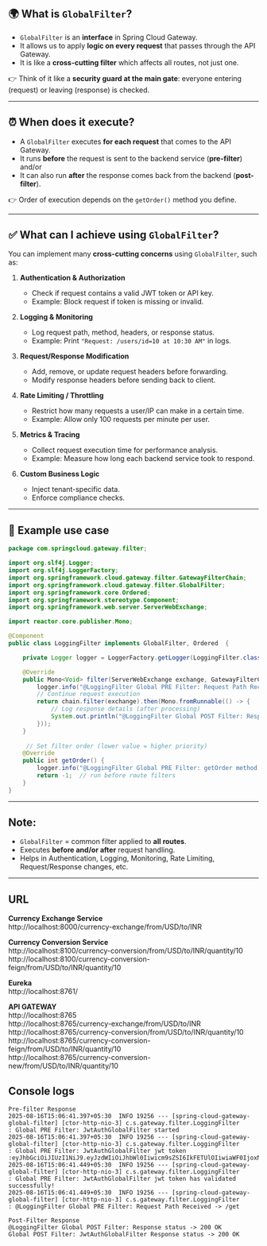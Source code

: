 ## 🌍 What is `GlobalFilter`?

* `GlobalFilter` is an **interface** in Spring Cloud Gateway.
* It allows us to apply **logic on every request** that passes through the API Gateway.
* It is like a **cross-cutting filter** which affects all routes, not just one.

👉 Think of it like a **security guard at the main gate**: everyone entering (request) or leaving (response) is checked.

---

## ⏰ When does it execute?

* A `GlobalFilter` executes **for each request** that comes to the API Gateway.
* It runs **before** the request is sent to the backend service (**pre-filter**) and/or
* It can also run **after** the response comes back from the backend (**post-filter**).

👉 Order of execution depends on the `getOrder()` method you define.

---

## ✅ What can I achieve using `GlobalFilter`?

You can implement many **cross-cutting concerns** using `GlobalFilter`, such as:

1. **Authentication & Authorization**

   * Check if request contains a valid JWT token or API key.
   * Example: Block request if token is missing or invalid.

2. **Logging & Monitoring**

   * Log request path, method, headers, or response status.
   * Example: Print `"Request: /users/id=10 at 10:30 AM"` in logs.

3. **Request/Response Modification**

   * Add, remove, or update request headers before forwarding.
   * Modify response headers before sending back to client.

4. **Rate Limiting / Throttling**

   * Restrict how many requests a user/IP can make in a certain time.
   * Example: Allow only 100 requests per minute per user.

5. **Metrics & Tracing**

   * Collect request execution time for performance analysis.
   * Example: Measure how long each backend service took to respond.

6. **Custom Business Logic**

   * Inject tenant-specific data.
   * Enforce compliance checks.

---

## 🔎 Example use case

```java
package com.springcloud.gateway.filter;

import org.slf4j.Logger;
import org.slf4j.LoggerFactory;
import org.springframework.cloud.gateway.filter.GatewayFilterChain;
import org.springframework.cloud.gateway.filter.GlobalFilter;
import org.springframework.core.Ordered;
import org.springframework.stereotype.Component;
import org.springframework.web.server.ServerWebExchange;

import reactor.core.publisher.Mono;

@Component
public class LoggingFilter implements GlobalFilter, Ordered  {

	private Logger logger = LoggerFactory.getLogger(LoggingFilter.class);

	@Override
	public Mono<Void> filter(ServerWebExchange exchange, GatewayFilterChain chain) {
		logger.info("@LoggingFilter Global PRE Filter: Request Path Received -> {}", exchange.getRequest().getPath());
		// Continue request execution
		return chain.filter(exchange).then(Mono.fromRunnable(() -> {
			// Log response details (after processing)
			System.out.println("@LoggingFilter Global POST Filter: Response status -> " + exchange.getResponse().getStatusCode());
		}));
	}
	
	 // Set filter order (lower value = higher priority)
    @Override
    public int getOrder() {
    	logger.info("@LoggingFilter Global PRE Filter: getOrder method!");
        return -1;  // run before route filters
    }
}

```
---

## **Note:**

* `GlobalFilter` = common filter applied to **all routes**.
* Executes **before and/or after** request handling.
* Helps in Authentication, Logging, Monitoring, Rate Limiting, Request/Response changes, etc.

---

## **URL**

**Currency Exchange Service**  
http://localhost:8000/currency-exchange/from/USD/to/INR

**Currency Conversion Service**  
http://localhost:8100/currency-conversion/from/USD/to/INR/quantity/10  
http://localhost:8100/currency-conversion-feign/from/USD/to/INR/quantity/10

**Eureka**  
http://localhost:8761/

**API GATEWAY**  
http://localhost:8765  
http://localhost:8765/currency-exchange/from/USD/to/INR  
http://localhost:8765/currency-conversion/from/USD/to/INR/quantity/10  
http://localhost:8765/currency-conversion-feign/from/USD/to/INR/quantity/10  
http://localhost:8765/currency-conversion-new/from/USD/to/INR/quantity/10

## **Console logs**
```
Pre-filter Response
2025-08-16T15:06:41.397+05:30  INFO 19256 --- [spring-cloud-gateway-global-filter] [ctor-http-nio-3] c.s.gateway.filter.LoggingFilter         : Global PRE Filter: JwtAuthGlobalFilter started
2025-08-16T15:06:41.397+05:30  INFO 19256 --- [spring-cloud-gateway-global-filter] [ctor-http-nio-3] c.s.gateway.filter.LoggingFilter         : Global PRE Filter: JwtAuthGlobalFilter jwt token :eyJhbGciOiJIUzI1NiJ9.eyJzdWIiOiJhbWl0Iiwicm9sZSI6IkFETUlOIiwiaWF0IjoxNzU1MzM1NTgzLCJleHAiOjE3NTUzMzkxODN9.OF_5R7MJA47QeEtJubbwdICKwco9DXjBiGYJOeH5tG0
2025-08-16T15:06:41.449+05:30  INFO 19256 --- [spring-cloud-gateway-global-filter] [ctor-http-nio-3] c.s.gateway.filter.LoggingFilter         : Global PRE Filter: JwtAuthGlobalFilter jwt token has validated successfully!
2025-08-16T15:06:41.449+05:30  INFO 19256 --- [spring-cloud-gateway-global-filter] [ctor-http-nio-3] c.s.gateway.filter.LoggingFilter         : @LoggingFilter Global PRE Filter: Request Path Received -> /get

Post-Filter Response
@LoggingFilter Global POST Filter: Response status -> 200 OK
Global POST Filter: JwtAuthGlobalFilter Response status -> 200 OK
```